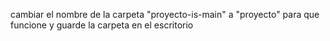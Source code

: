 cambiar el nombre de la carpeta "proyecto-is-main" a "proyecto" para que funcione y guarde la carpeta en el escritorio
